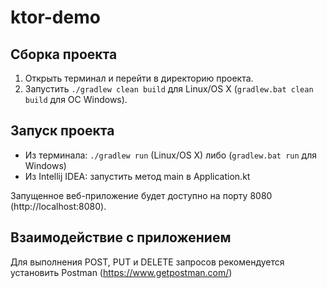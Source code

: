 # ktor-demo

## Сборка проекта
1. Открыть терминал и перейти в директорию проекта.
2. Запустить `./gradlew clean build` для Linux/OS X (`gradlew.bat clean build` для ОС Windows).

## Запуск проекта
* Из терминала: `./gradlew run` (Linux/OS X) либо (`gradlew.bat run` для Windows)
* Из Intellij IDEA: запустить метод main в Application.kt

Запущенное веб-приложение будет доступно на порту 8080 (http://localhost:8080).

## Взаимодействие с приложением
Для выполнения POST, PUT и DELETE запросов рекомендуется установить Postman (https://www.getpostman.com/)